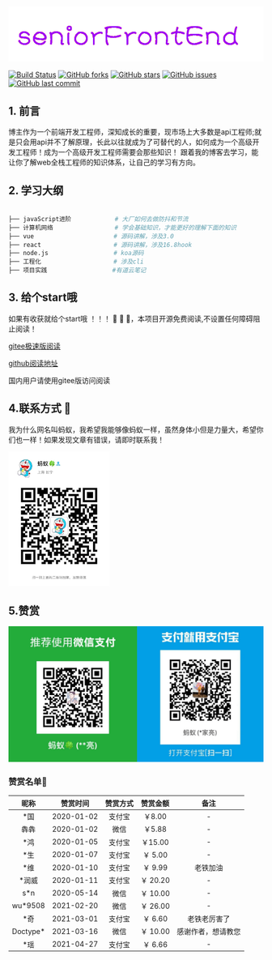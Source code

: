 ![seniorFrontEnd](./image/seniorFrontEnd.png)

[![Build Status](https://travis-ci.com/hejialianghe/Senior-FrontEnd.svg?branch=master)](https://travis-ci.com/hejialianghe/Senior-FrontEnd) [![GitHub forks](https://img.shields.io/github/forks/hejialianghe/Senior-FrontEnd.svg?style=flat-square)](https://github.com/hejialianghe/Senior-FrontEnd/network) [![GitHub stars](https://img.shields.io/github/stars/hejialianghe/Senior-FrontEnd.svg?style=flat-square)](https://github.com/hejialianghe/Senior-FrontEnd/stargazers) [![GitHub issues](https://img.shields.io/github/issues/hejialianghe/Senior-FrontEnd.svg?style=flat-square)](https://github.com/hejialianghe/Senior-FrontEnd/issues) [![GitHub last commit](https://img.shields.io/github/last-commit/hejialianghe/Senior-FrontEnd.svg?style=flat-square)](https://github.com/hejialianghe/Senior-FrontEnd/commits/master)

## 1. 前言

博主作为一个前端开发工程师，深知成长的重要，现市场上大多数是api工程师;就是只会用api并不了解原理，长此以往就成为了可替代的人，如何成为一个高级开发工程师！成为一个高级开发工程师需要会那些知识！
跟着我的博客去学习，能让你了解web全栈工程师的知识体系，让自己的学习有方向。

## 2. 学习大纲

```bash

├── javaScript进阶            # 大厂如何去做防抖和节流
├── 计算机网络                 # 学会基础知识，才能更好的理解下面的知识
├── vue                      # 源码讲解，涉及3.0
├── react                    # 源码讲解，涉及16.8hook
├── node.js                  # koa源码
├── 工程化                    # 涉及cli
├── 项目实践                  #有道云笔记

```  

## 3. 给个start哦

如果有收获就给个start哦 ！！！ :pray: :pray: :pray:，本项目开源免费阅读,不设置任何障碍阻止阅读！

[gitee极速版阅读](https://hejialianghe.gitee.io/)

[github阅读地址](https://hejialianghe.github.io/)

国内用户请使用gitee版访问阅读

## 4.联系方式 :vibration_mode:

我为什么网名叫蚂蚁，我希望我能够像蚂蚁一样，虽然身体小但是力量大，希望你们也一样！如果发现文章有错误，请即时联系我！

<img src="./docs/.vuepress/public/weixin.jpeg" width="200" />

## 5.赞赏

![赞赏方式](./image/money.f845196d.png)

### 赞赏名单:art:

| 昵称  |  赞赏时间  | 赞赏方式 | 赞赏金额 |   备注   |
| :---: | :--------: | :------: | :------: | :------: |
|  *国  | 2020-01-02 |  支付宝  | ￥8.00  |    -     |
| 犇犇  | 2020-01-02 |   微信   | ￥5.88  |    -     |
|  *鸿  | 2020-01-05 |   支付宝 | ￥15.00  |    -     |
|  *生  | 2020-01-07|   支付宝  | ￥ 5.00  |    -     |
|  *维  | 2020-01-10|   支付宝  | ￥ 9.99 |    老铁加油 |
|  *润威  | 2020-01-11|   支付宝  | ￥ 20.20 |    -     |
|  s*n | 2020-05-14|   微信  | ￥ 10.00 |    -     |
|  wu*9508 | 2021-02-20 |   微信  | ￥ 26.00 |    -     |
|  *奇 | 2021-03-01 |   支付宝  | ￥ 6.60 |  老铁老厉害了  |
|  Doctype* | 2021-03-16 |   微信  | ￥ 10.00 | 感谢作者，想请教您  |
|  *瑶 | 2021-04-27 |   支付宝  | ￥ 6.66 |  -  |

